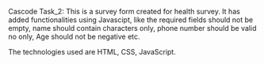 Cascode Task_2:
This is a survey form created for health survey.
It has added functionalities using Javascipt, like the required fields should not be empty, name should 
contain characters only, phone number should be valid no 
only, Age should not be negative etc.

The technologies used are HTML, CSS, JavaScript.